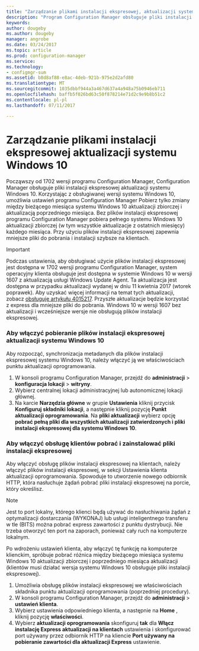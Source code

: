 ```yaml
---
title: "Zarządzanie plikami instalacji ekspresowej, aktualizacji systemu Windows 10 | Dokumentacja firmy Microsoft"
description: "Program Configuration Manager obsługuje pliki instalacji ekspresowej dla systemu Windows 10, która zapewnia mniejsze pliki do pobrania i instalacji szybsze na klientach."
keywords: 
author: dougeby
ms.author: dougeby
manager: angrobe
ms.date: 03/24/2017
ms.topic: article
ms.prod: configuration-manager
ms.service: 
ms.technology:
- configmgr-sum
ms.assetid: b8d8af88-e8ac-4deb-921b-975e2d2afd80
ms.translationtype: MT
ms.sourcegitcommit: 1035dbbf944a3a467d637a4a948a75b0946eb711
ms.openlocfilehash: baffb5f026bd63c50f878214e71d2c9e9b8b51c2
ms.contentlocale: pl-pl
ms.lasthandoff: 07/11/2017

---
```


# Zarządzanie plikami instalacji ekspresowej aktualizacji systemu Windows 10
<a id="manage-express-installation-files-for-windows-10-updates" class="xliff"></a>
Począwszy od 1702 wersji programu Configuration Manager, Configuration Manager obsługuje pliki instalacji ekspresowej aktualizacji systemu Windows 10. Korzystając z obsługiwanej wersji systemu Windows 10, umożliwia ustawień programu Configuration Manager Pobierz tylko zmiany między bieżącego miesiąca systemu Windows 10 aktualizacji zbiorczej i aktualizacją poprzedniego miesiąca. Bez plików instalacji ekspresowej programu Configuration Manager pobiera pełnego systemu Windows 10 aktualizacji zbiorczej (w tym wszystkie aktualizacje z ostatnich miesięcy) każdego miesiąca. Przy użyciu plików instalacji ekspresowej zapewnia mniejsze pliki do pobrania i instalacji szybsze na klientach.

> [!IMPORTANT]
> Podczas ustawienia, aby obsługiwać użycie plików instalacji ekspresowej jest dostępna w 1702 wersji programu Configuration Manager, system operacyjny klienta obsługuje jest dostępna w systemie Windows 10 w wersji 1607 z aktualizacją usługi Windows Update Agent. Ta aktualizacja jest dostępna w przypadku aktualizacji wydanej w dniu 11 kwietnia 2017 (wtorek poprawek). Aby uzyskać więcej informacji na temat tych aktualizacji, zobacz [obsługuje artykułu 4015217](http://support.microsoft.com/kb/4015217). Przyszłe aktualizacje będzie korzystać z express dla mniejsze pliki do pobrania. Windows 10 w wersji 1607 bez aktualizacji i wcześniejsze wersje nie obsługują plików instalacji ekspresowej.


### Aby włączyć pobieranie plików instalacji ekspresowej aktualizacji systemu Windows 10
<a id="to-enable-the-download-of-express-installation-files-for-windows-10-updates" class="xliff"></a>
Aby rozpocząć, synchronizacja metadanych dla plików instalacji ekspresowej systemu Windows 10, należy włączyć ją we właściwościach punktu aktualizacji oprogramowania.
1.  W konsoli programu Configuration Manager, przejdź do **administracji** > **konfiguracja lokacji** > **witryny**.
2.  Wybierz centralnej lokacji administracyjnej lub autonomicznej lokacji głównej.
3.  Na karcie **Narzędzia główne** w grupie **Ustawienia** kliknij przycisk **Konfiguruj składniki lokacji**, a następnie kliknij pozycję **Punkt aktualizacji oprogramowania**. Na **pliki aktualizacji** wybierz opcję **pobrać pełną pliki dla wszystkich aktualizacji zatwierdzonych i pliki instalacji ekspresowej dla systemu Windows 10**.

### Aby włączyć obsługę klientów pobrać i zainstalować pliki instalacji ekspresowej
<a id="to-enable-support-for-clients-to-download-and-install-express-installation-files" class="xliff"></a>
Aby włączyć obsługę plików instalacji ekspresowej na klientach, należy włączyć plików instalacji ekspresowej, w sekcji Ustawienia klienta aktualizacji oprogramowania. Spowoduje to utworzenie nowego odbiornik HTTP, która nasłuchuje żądań pobrać pliki instalacji ekspresowej na porcie, który określisz.

> [!NOTE]    
> Jest to port lokalny, którego klienci będą używać do nasłuchiwania żądań z optymalizacji dostarczania (WYKONAJ) lub usługi inteligentnego transferu w tle (BITS) można pobrać express zawartości z punktu dystrybucji. Nie trzeba otworzyć ten port na zaporach, ponieważ cały ruch na komputerze lokalnym.

Po wdrożeniu ustawień klienta, aby włączyć tę funkcję na komputerze klienckim, spróbuje pobrać różnica między bieżącego miesiąca systemu Windows 10 aktualizacji zbiorczej i poprzedniego miesiąca aktualizacji (klientów musi działać wersja systemu Windows 10 obsługuje pliki instalacji ekspresowej).
1.  Umożliwia obsługę plików instalacji ekspresowej we właściwościach składnika punktu aktualizacji oprogramowania (poprzedniej procedury).
2.  W konsoli programu Configuration Manager, przejdź do **administracji** > **ustawień klienta**.
3.  Wybierz ustawienia odpowiedniego klienta, a następnie na **Home** , kliknij pozycję **właściwości**.
4.  Wybierz **aktualizacji oprogramowania** skonfiguruj **tak** dla **Włącz instalację Express aktualizacji na klientach** ustawienia i skonfigurować port używany przez odbiornik HTTP na kliencie **Port używany na pobieranie zawartości dla aktualizacji Express** ustawienie.

